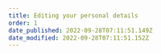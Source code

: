 ```yaml
---
title: Editing your personal details
order: 1
date_published: 2022-09-28T07:11:51.149Z
date_modified: 2022-09-28T07:11:51.152Z
---
```

